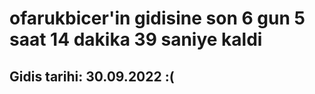 # ofarukbicer'in gidisine son 6 gun 5 saat 14 dakika 39 saniye kaldi

## Gidis tarihi: 30.09.2022 :(